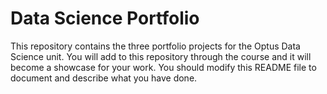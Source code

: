# Data Science Portfolio

This repository contains the three portfolio projects for the Optus Data Science unit. You will add to this repository through the course and it will become a showcase for your work.  You should modify this README file to document and describe what you have done. 

